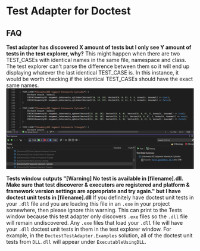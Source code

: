 # Test Adapter for Doctest

## FAQ
**Test adapter has discovered X amount of tests but I only see Y amount of tests in the test explorer, why?**
This might happen when there are two TEST_CASEs with identical names in the same file, namespace and class. The test explorer can't parse the difference between them so it will end up displaying whatever the last identical TEST_CASE is. In this instance, it would be worth checking if the identical TEST_CASEs should have the exact same names.
![Image of an example in a code base where two TEST_CASEs share an identical name and the test explorer window only displays one of them.](https://github.com/comfyjase/DoctestTestAdapter/blob/8e3d67c4286da29481983a260b843ace6b036540/Assets/Images/faq-test-adapter-discover-more-tests-than-displayed.png)

**Tests window outputs "[Warning] No test is available in [filename].dll. Make sure that test discoverer & executors are registered and platform & framework version settings are appropriate and try again." but I have doctest unit tests in [filename].dll**
If you definitely have doctest unit tests in your `.dll` file and you are loading this file in an `.exe` in your project somewhere, then please ignore this warning. This can print to the Tests window because this test adapter only discovers `.exe` files so the `.dll` file will remain undiscovered. Any `.exe` files that load your `.dll` file will have your `.dll` doctest unit tests in them in the test explorer window. For example, in the `DoctestTestAdapter.Examples` solution, all of the doctest unit tests from `DLL.dll` will appear under `ExecutableUsingDLL`.
